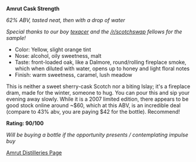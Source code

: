 **Amrut Cask Strength**

*62% ABV, tasted neat, then with a drop of water*

*Special thanks to our boy [texacer](http://www.reddit.com/user/texacer) and the [/r/scotchswap](http://www.reddit.com/r/scotchswap) fellows for the sample!*


* Color: Yellow, slight orange tint
* Nose: alcohol, oily sweetness, malt
* Taste: front-loaded oak, like a Dalmore, round/rolling fireplace smoke, which when diluted with water, opens up to honey and light floral notes
* Finish: warm sweetness, caramel, lush meadow


This is neither a sweet sherry-cask Scotch nor a biting Islay; it's a fireplace dram, made for the winter, someone to hug.  You can pour this and sip your evening away slowly.  While it is a 2007 limited edition, there appears to be good stock online around ~$60, which at this ABV, is an incredible deal (compare to 43% abv, you are paying $42 for the bottle).  Recommend!



**Rating: 90/100**

*Will be buying a bottle if the opportunity presents / contemplating impulse buy*

[Amrut Distilleries Page](http://www.amrutdistilleries.com/asm_2.asp)